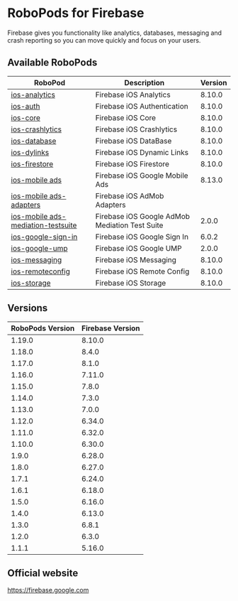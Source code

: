 # RoboPods for Firebase

Firebase gives you functionality like analytics, databases, messaging and crash reporting so you can move quickly and focus on your users.

## Available RoboPods

| RoboPod                                  | Description                   | Version |
|------------------------------------------|-------------------------------|---------|
| [ios-analytics](ios-analytics/)          | Firebase iOS Analytics        | 8.10.0  |
| [ios-auth](ios-auth/)                    | Firebase iOS Authentication   | 8.10.0  |
| [ios-core](ios-core/)                    | Firebase iOS Core             | 8.10.0  |
| [ios-crashlytics](ios-crashlytics/)      | Firebase iOS Crashlytics      | 8.10.0  |
| [ios-database](ios-database/)            | Firebase iOS DataBase         | 8.10.0  |
| [ios-dylinks](ios-dylinks/)              | Firebase iOS Dynamic Links    | 8.10.0  |
| [ios-firestore](ios-firestore/)          | Firebase iOS Firestore        | 8.10.0  |
| [ios-mobile ads](ios-google-mobile-ads/) | Firebase iOS Google Mobile Ads| 8.13.0  |
| [ios-mobile ads-adapters](ios-google-mobile-ads-adapters/)| Firebase iOS AdMob Adapters|   |
| [ios-mobile ads-mediation-testsuite](ios-google-mobile-ads-mediation-testsuite/)| Firebase iOS Google AdMob Mediation Test Suite| 2.0.0  |
| [ios-google-sign-in](ios-google-sign-in/)| Firebase iOS Google Sign In   | 6.0.2   |
| [ios-google-ump](ios-google-ump/)        | Firebase iOS Google UMP       | 2.0.0   |
| [ios-messaging](ios-messaging/)          | Firebase iOS Messaging        | 8.10.0  |
| [ios-remoteconfig](ios-remoteconfig/)    | Firebase iOS Remote Config    | 8.10.0  |
| [ios-storage](ios-storage/)              | Firebase iOS Storage          | 8.10.0  |

## Versions

| RoboPods Version  | Firebase Version    |
|-------------------|---------------------|
| 1.19.0            | 8.10.0              |
| 1.18.0            | 8.4.0               |
| 1.17.0            | 8.1.0               |
| 1.16.0            | 7.11.0              |
| 1.15.0            | 7.8.0               |
| 1.14.0            | 7.3.0               |
| 1.13.0            | 7.0.0               |
| 1.12.0            | 6.34.0              |
| 1.11.0            | 6.32.0              |
| 1.10.0            | 6.30.0              |
| 1.9.0             | 6.28.0              |
| 1.8.0             | 6.27.0              |
| 1.7.1             | 6.24.0              |
| 1.6.1             | 6.18.0              |
| 1.5.0             | 6.16.0              |
| 1.4.0             | 6.13.0              |
| 1.3.0             | 6.8.1               |
| 1.2.0             | 6.3.0               |
| 1.1.1             | 5.16.0              |

## Official website

https://firebase.google.com
